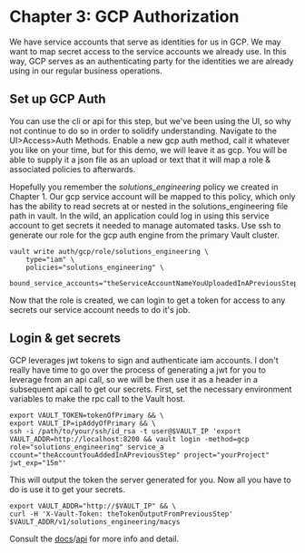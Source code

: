 # Chapter 3: GCP Authorization
We have service accounts that serve as identities for us in GCP. We may want to map secret access to the service accounts we already use. In this way, GCP serves as an authenticating party for the identities we are already using in our regular business operations.

## Set up GCP Auth
You can use the cli or api for this step, but we've been using the UI, so why not continue to do so in order to solidify understanding. Navigate to the UI>Access>Auth Methods. Enable a new gcp auth method, call it whatever you like on your time, but for this demo, we will leave it as gcp. You will be able to supply it a json file as an upload or text that it will map a role & associated policies to afterwards.

Hopefully you remember the _solutions_engineering_ policy we created in Chapter 1. Our gcp service account will be mapped to this policy, which only has the ability to read secrets at or nested in the solutions_engineering file path in vault. In the wild, an application could log in using this service account to get secrets it needed to manage automated tasks. Use ssh to generate our role for the gcp auth engine from the primary Vault cluster.
```
vault write auth/gcp/role/solutions_engineering \
    type="iam" \
    policies="solutions_engineering" \
    bound_service_accounts="theServiceAccountNameYouUploadedInAPreviousStep"
```
Now that the role is created, we can login to get a token for access to any secrets our service account needs to do it's job.

## Login & get secrets
GCP leverages jwt tokens to sign and authenticate iam accounts. I don't really have time to go over the process of generating a jwt for you to leverage from an api call, so we will be  then use it as a header in a subsequent api call to get our secrets. First, set the necessary environment variables to make the rpc call to the Vault host.
```
export VAULT_TOKEN=tokenOfPrimary && \
export VAULT_IP=ipAddyOfPrimary && \
ssh -i /path/to/your/ssh/id_rsa -t user@$VAULT_IP 'export VAULT_ADDR=http://localhost:8200 && vault login -method=gcp role="solutions_engineering" service_a
ccount="theAccountYouAddedInAPreviousStep" project="yourProject" jwt_exp="15m"'
```
This will output the token the server generated for you. Now all you have to do is use it to get your secrets.
```
export VAULT_ADDR="http://$VAULT_IP" && \
curl -H 'X-Vault-Token: theTokenOutputFromPreviousStep' $VAULT_ADDR/v1/solutions_engineering/macys
```
Consult the [docs](https://www.vaultproject.io/docs/auth/gcp.html)/[api](https://www.vaultproject.io/api/auth/gcp/index.html) for more info and detail.
